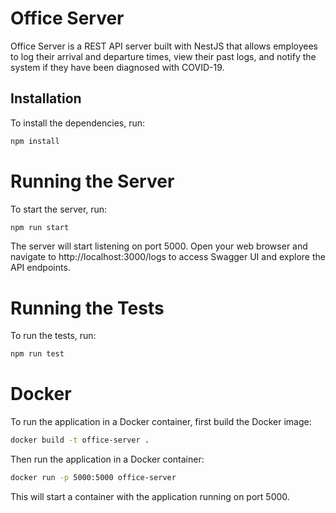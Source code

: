 # Office Server
Office Server is a REST API server built with NestJS that allows employees to log their arrival and departure times, view their past logs, and notify the system if they have been diagnosed with COVID-19.

## Installation
To install the dependencies, run:
```bash
npm install
```

# Running the Server
To start the server, run:
```bash
npm run start
```

The server will start listening on port 5000.
Open your web browser and navigate to http://localhost:3000/logs to access Swagger UI and explore the API endpoints.

# Running the Tests
To run the tests, run:
```bash
npm run test
```

# Docker
To run the application in a Docker container, first build the Docker image:

```bash
docker build -t office-server .
```
Then run the application in a Docker container:

```bash
docker run -p 5000:5000 office-server
```
This will start a container with the application running on port 5000.